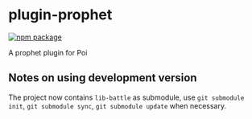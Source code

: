# plugin-prophet

[![npm package][npm-badge]][npm]

A prophet plugin for Poi

## Notes on using development version
The project now contains `lib-battle` as submodule, use `git submodule init`, `git submodule sync`, `git submodule update` when necessary.

[npm-badge]: https://img.shields.io/npm/v/poi-plugin-prophet.svg?style=flat-square
[npm]: https://www.npmjs.org/package/poi-plugin-prophet